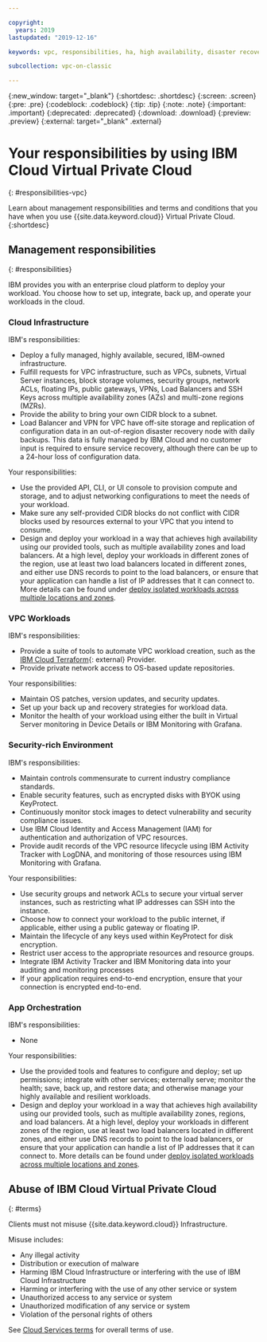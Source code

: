 ```yaml
---

copyright:
  years: 2019
lastupdated: "2019-12-16"

keywords: vpc, responsibilities, ha, high availability, disaster recovery

subcollection: vpc-on-classic

---
```


{:new_window: target="_blank"}
{:shortdesc: .shortdesc}
{:screen: .screen}
{:pre: .pre}
{:codeblock: .codeblock}
{:tip: .tip}
{:note: .note}
{:important: .important}
{:deprecated: .deprecated}
{:download: .download}
{:preview: .preview}
{:external: target="_blank" .external}


# Your responsibilities by using IBM Cloud Virtual Private Cloud
{: #responsibilities-vpc}

Learn about management responsibilities and terms and conditions that you have when you use {{site.data.keyword.cloud}} Virtual Private Cloud.
{:shortdesc}

## Management responsibilities
{: #responsibilities}

IBM provides you with an enterprise cloud platform to deploy your workload. You choose how to set up, integrate, back up, and operate your workloads in the cloud.

### Cloud Infrastructure

IBM's responsibilities:
- Deploy a fully managed, highly available, secured, IBM-owned infrastructure.
- Fulfill requests for VPC infrastructure, such as VPCs, subnets, Virtual Server instances, block storage volumes, security groups, network ACLs, floating IPs, public gateways, VPNs, Load Balancers and SSH Keys across multiple availability zones (AZs) and multi-zone regions (MZRs).
- Provide the ability to bring your own CIDR block to a subnet.
- Load Balancer and VPN for VPC have off-site storage and replication of configuration data in an out-of-region disaster recovery node with daily backups. This data is fully managed by IBM Cloud and no customer input is required to ensure service recovery, although there can be up to a 24-hour loss of configuration data.

Your responsibilities:
- Use the provided API, CLI, or UI console to provision compute and storage, and to adjust networking configurations to meet the needs of your workload.
- Make sure any self-provided CIDR blocks do not conflict with CIDR blocks used by resources external to your VPC that you intend to consume.
- Design and deploy your workload in a way that achieves high availability using our provided tools, such as multiple availability zones and load balancers. At a high level, deploy your workloads in different zones of the region, use at least two load balancers located in different zones, and either use DNS records to point to the load balancers, or ensure that your application can handle a list of IP addresses that it can connect to. More details can be found under [deploy isolated workloads across multiple locations and zones](/docs/vpc-on-classic?topic=solution-tutorials-vpc-multi-region).

### VPC Workloads

IBM's responsibilities:
- Provide a suite of tools to automate VPC workload creation, such as the [IBM Cloud Terraform](https://ibm-cloud.github.io/tf-ibm-docs/index.html){: external} Provider.
- Provide private network access to OS-based update repositories.

Your responsibilities:
- Maintain OS patches, version updates, and security updates.
- Set up your back up and recovery strategies for workload data.
- Monitor the health of your workload using either the built in Virtual Server monitoring in Device Details or IBM Monitoring with Grafana.

### Security-rich Environment

IBM's responsibilities:
- Maintain controls commensurate to current industry compliance standards.
- Enable security features, such as encrypted disks with BYOK using KeyProtect.
- Continuously monitor stock images to detect vulnerability and security compliance issues.
- Use IBM Cloud Identity and Access Management (IAM) for authentication and authorization of VPC resources.
- Provide audit records of the VPC resource lifecycle using IBM Activity Tracker with LogDNA, and monitoring of those resources using IBM Monitoring with Grafana.

Your responsibilities:
- Use security groups and network ACLs to secure your virtual server instances, such as restricting what IP addresses can SSH into the instance.
- Choose how to connect your workload to the public internet, if applicable, either using a public gateway or floating IP.
- Maintain the lifecycle of any keys used within KeyProtect for disk encryption.
- Restrict user access to the appropriate resources and resource groups.
- Integrate IBM Activity Tracker and IBM Monitoring data into your auditing and monitoring processes
- If your application requires end-to-end encryption, ensure that your connection is encrypted end-to-end.

### App Orchestration

IBM's responsibilities:
- None

Your responsibilities:
- Use the provided tools and features to configure and deploy; set up permissions; integrate with other services; externally serve; monitor the health; save, back up, and restore data; and otherwise manage your highly available and resilient workloads.
- Design and deploy your workload in a way that achieves high availability using our provided tools, such as multiple availability zones, regions, and load balancers. At a high level, deploy your workloads in different zones of the region, use at least two load balancers located in different zones, and either use DNS records to point to the load balancers, or ensure that your application can handle a list of IP addresses that it can connect to. More details can be found under [deploy isolated workloads across multiple locations and zones](/docs/vpc-on-classic?topic=solution-tutorials-vpc-multi-region).


## Abuse of IBM Cloud Virtual Private Cloud
{: #terms}

Clients must not misuse {{site.data.keyword.cloud}} Infrastructure.

Misuse includes:
- Any illegal activity
- Distribution or execution of malware
- Harming IBM Cloud Infrastructure or interfering with the use of IBM Cloud Infrastructure
- Harming or interfering with the use of any other service or system
- Unauthorized access to any service or system
- Unauthorized modification of any service or system
- Violation of the personal rights of others

See [Cloud Services terms](/docs/overview/terms-of-use?topic=overview-terms) for overall terms of use.
